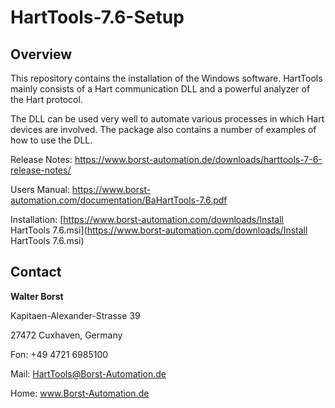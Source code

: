 # HartTools-7.6-Setup

## Overview

This repository contains the installation of the Windows software. HartTools mainly consists of a Hart communication DLL and a powerful analyzer of the Hart protocol.

The DLL can be used very well to automate various processes in which Hart devices are involved. The package also contains a number of examples of how to use the DLL.

Release Notes: https://www.borst-automation.de/downloads/harttools-7-6-release-notes/

Users Manual: https://www.borst-automation.com/documentation/BaHartTools-7.6.pdf

Installation: [https://www.borst-automation.com/downloads/Install HartTools 7.6.msi](https://www.borst-automation.com/downloads/Install HartTools 7.6.msi)

## Contact

**Walter Borst**

Kapitaen-Alexander-Strasse 39

27472 Cuxhaven, Germany

Fon: +49 4721 6985100

Mail: HartTools@Borst-Automation.de

Home: www.Borst-Automation.de
